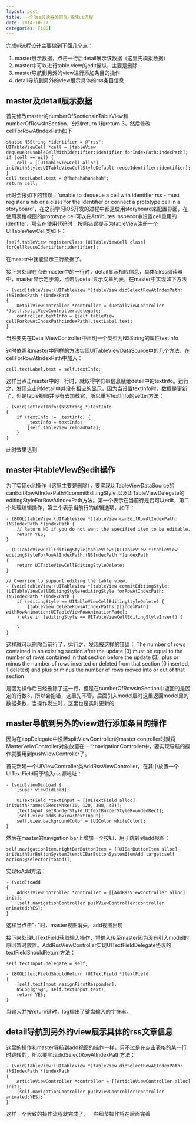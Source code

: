 ```yaml
---
layout: post
title: 一个Rss阅读器的实现-完成ui流程
date: 2014-10-27
categories: [iOS]
---
```


完成ui流程设计主要做到下面几个点：

1. master展示数据，点击一行后detail展示该数据（这里先模拟数据）
2. master中可以进行table view的edit操纵，主要是删除
3. master导航到另外的view进行添加条目的操作
4. detail导航到另外的view展示具体的rss条目信息

master及detail展示数据
---

首先修改master的numberOfSectionsInTableView和numberOfRowsInSection，分别return 1和return 3。然后修改cellForRowAtIndexPath如下

	static NSString *identifier = @"rss";
    UITableViewCell *cell = [tableView dequeueReusableCellWithIdentifier:identifier forIndexPath:indexPath];
    if (cell == nil) {
        cell = [[UITableViewCell alloc] initWithStyle:UITableViewCellStyleDefault reuseIdentifier:identifier];
    }
    cell.textLabel.text = @"hahahahahahah";
    return cell;

此时会报如下的错误：'unable to dequeue a cell with identifier rss - must register a nib or a class for the identifier or connect a prototype cell in a storyboard'，在之前学习iOS开发的过程中都是使用storyboard来配置界面，在使用表格视图的prototype cell可以在Attributes inspecor中设置cell重用的identifer，那么在使用代码时，按照错误提示为tableView注册一个UITableViewCell类如下：

	[self.tableView registerClass:[UITableViewCell class] forCellReuseIdentifier:identifier];

在master中就能显示三行数据了。

接下来处理在点击master中的一行时，detail显示相应信息，具体到rss阅读器中，master显示定于源，点击后detail显示文章列表，在master中实现如下方法

	- (void)tableView:(UITableView *)tableView didSelectRowAtIndexPath:(NSIndexPath *)indexPath
	{
    	DetailViewController *controller = (DetailViewController *)self.splitViewController.delegate;
    	controller.textInfo = [self.tableView cellForRowAtIndexPath:indexPath].textLabel.text;
	}

当然要先在DetailViewController中声明一个类型为NSString的属性textInfo

这时依照和master中同样的方法实现UITableViewDataSource中的几个方法，在cellForRowAtIndexPath中加入：

	cell.textLabel.text = self.textInfo;

这样当点击master中的一行时，就取得字符串信息赋给detail中的textInfo。运行之，发现点击时detail中并没有相应的显示，因为当设置textInfo时，数据是更新了，但是table视图并没有去加载它，所以重写textInfo的setter方法：

	- (void)setTextInfo:(NSString *)textInfo
	{
    	if (textInfo != _textInfo) {
        	_textInfo = textInfo;
        	[self.tableView reloadData];
    	}
	}

此时效果达到

master中tableView的edit操作
---

为了实现edit操作（这里主要是删除），要实现UITableViewDataSource的canEditRowAtIndexPath和commitEditingStyle 以及UITableViewDelegate的editingStyleForRowAtIndexPath方法。第一个表示在当前行是否可以edit，第二个处理编辑操作，第三个表示当前行的编辑选项，如下：

	- (BOOL)tableView:(UITableView *)tableView canEditRowAtIndexPath:(NSIndexPath *)indexPath {
    	// Return NO if you do not want the specified item to be editable.
    	return YES;
	}

	- (UITableViewCellEditingStyle)tableView:(UITableView *)tableView editingStyleForRowAtIndexPath:(NSIndexPath *)indexPath
	{
    	return UITableViewCellEditingStyleDelete;
	}

	// Override to support editing the table view.
	- (void)tableView:(UITableView *)tableView commitEditingStyle:(UITableViewCellEditingStyle)editingStyle forRowAtIndexPath:(NSIndexPath *)indexPath {
    	if (editingStyle == UITableViewCellEditingStyleDelete) {
        	[tableView deleteRowsAtIndexPaths:@[indexPath] withRowAnimation:UITableViewRowAnimationFade];
    	} else if (editingStyle == UITableViewCellEditingStyleInsert) {
        
    	}   
	}

这样就可以删除当前行了，运行之，发现报这样的错误： The number of rows contained in an existing section after the update (3) must be equal to the number of rows contained in that section before the update (3), plus or minus the number of rows inserted or deleted from that section (0 inserted, 1 deleted) and plus or minus the number of rows moved into or out of that section 

是因为操作后已经删除了这一行，但是在numberOfRowsInSection中返回的是固定的行数3，所以会抱错，这里先不管，后面引入model层时这里返回model里的数据条数，当操作发生时，这里也是实时更新的

master导航到另外的view进行添加条目的操作
---

因为在appDelegate中设置splitViewController的master controller时就将MasterVeiwController对象放置在一个navigationController中，要实现导航的操作就要用到pushViewController了。

首先新建一个UIViewController类AddRssViewController，在其中放置一个UITextField用于输入rss源地址：

	- (void)viewDidLoad {
    	[super viewDidLoad];
    
    	UITextField *textInput = [[UITextField alloc] initWithFrame:CGRectMake(10, 120, 300, 40)];
    	[textInput setBorderStyle:UITextBorderStyleRoundedRect];
    	[self.view addSubview:textInput];
    	self.view.backgroundColor = [UIColor whiteColor];
	}

然后在master的navigation bar上增加一个按钮，用于跳转到add视图：

	self.navigationItem.rightBarButtonItem = [[UIBarButtonItem alloc] initWithBarButtonSystemItem:UIBarButtonSystemItemAdd target:self action:@selector(toAdd)];

实现toAdd方法：

	- (void)toAdd
	{
    	AddRssViewController *controller = [[AddRssViewController alloc] init];
    	[self.navigationController pushViewController:controller animated:YES];
	}

这样当点击"+"时，master视图消失，add视图出现

接下来处理UITextField获取输入操作，将输入传至master因为没有引入model的原因暂时放置。AddRssViewController实现UITextFieldDelegate协议的textFieldShouldReturn方法：

	self.textInput.delegate = self;
	
	- (BOOL)textFieldShouldReturn:(UITextField *)textField
	{
		[self.textInput resignFirstResponder];
    	NSLog(@"%@", self.textInput.text);
    	return YES;
	}

当输入并按return键时，log输出了键盘输入的字符串。

detail导航到另外的view展示具体的rss文章信息
---

这里的操作和master导航到add视图的操作一样，只不过是在点击表格的某一行时跳转的，所以要实现didSelectRowAtIndexPath方法：

	- (void)tableView:(UITableView *)tableView didSelectRowAtIndexPath:(NSIndexPath *)indexPath
	{
    	ArticleViewController *controller = [[ArticleViewController alloc] init];
    	[self.navigationController pushViewController:controller animated:YES];
	}

这样一个大致的操作流程就完成了，一些细节操作将在后面完善
